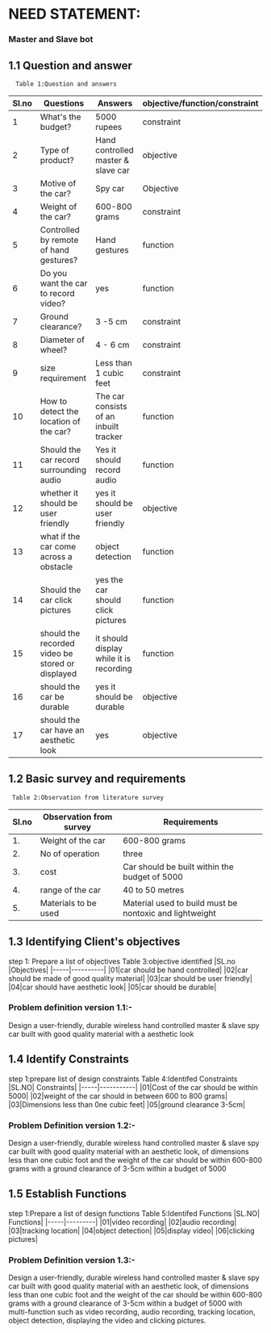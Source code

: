 # NEED STATEMENT:
### Master and Slave bot
## 1.1 Question and answer
      Table 1:Question and answers

|Sl.no|	Questions|	Answers| objective/function/constraint|
|-----|----------|-------------|-----------------------------|
1|What's the budget?|5000 rupees| constraint|
2|Type of product?|Hand controlled master & slave car| objective|
3|Motive of the car?|	Spy car |Objective|
4|Weight of the car?|600-800 grams| constraint|
5|Controlled by remote of hand gestures?|Hand gestures |function|
6|Do you want the car to record video?|yes |function|
7|Ground clearance?|	3 -5 cm| constraint|
8|Diameter of wheel?|	4 - 6 cm| constraint|
9|size requirement| Less than 1 cubic feet |constraint|	
10|How to detect the location of the car?|The car consists of an inbuilt tracker |function|
11|Should the car record surrounding audio |Yes it should record audio| function|
12|whether it should be user friendly |yes it should be user friendly| objective|
13|what if the car come across a obstacle |object detection| function|
14|Should the car click pictures| yes the car should click pictures |function|
15|should the recorded video be stored or displayed |it should display while it is recording |function|
16|should the car be durable| yes it should be durable| objective|
17|should the car have an aesthetic look |yes| objective|


## 1.2 Basic survey and requirements
     Table 2:Observation from literature survey
|Sl.no| Observation from survey |Requirements|
|-----|-----------------------|------------|
1.|Weight of the car|600-800 grams|
2.|No of operation |three|
3.|cost|Car should be built within the budget of 5000|
4.|range of the car|40 to 50 metres |
5.|Materials to be used| Material used to build must be nontoxic and lightweight |	

## 1.3 Identifying Client's objectives
step 1: Prepare a list of objectives
       Table 3:objective identified
|SL.no |Objectives|
|-----|----------|
|01|car should be hand controlled|
|02|car should be made of good quality material|
|03|car should be user friendly|
|04|car should have aesthetic look|
|05|car should be durable|

### Problem definition version 1.1:-
Design a user-friendly, durable wireless hand controlled master & slave spy car built with good quality material with a aesthetic look 

## 1.4 Identify Constraints
step 1:prepare list of design constraints
        Table 4:Identifed Constraints
|SL.NO| Constraints|
|-----|-----------|
|01|Cost of the car should be within 5000|
|02|weight of the car should in between 600 to 800 grams|
|03|Dimensions less than 0ne cubic feet|
|05|ground clearance 3-5cm|


### Problem Definition version 1.2:-
Design a user-friendly, durable wireless hand controlled master & slave spy car built with good quality material with an aesthetic look, of dimensions less than one cubic foot and the weight of the car should be within 600-800 grams with a ground clearance of 3-5cm within a budget of 5000

## 1.5 Establish Functions
step 1:Prepare a list of design functions
   Table 5:Identifed Functions
|SL.NO| Functions|
|-----|---------|
|01|video recording|
|02|audio recording|
|03|tracking location|
|04|object detection|
|05|display video|
|06|clicking pictures|

### Problem Definition version 1.3:-
Design a user-friendly, durable wireless hand controlled master & slave spy car built with good quality material with an aesthetic look, of dimensions less than one cubic foot and the weight of the car should be within 600-800 grams with a ground clearance of 3-5cm within a budget of 5000 with multi-function such as video recording, audio recording, tracking location, object detection, displaying the video and clicking pictures.

		
			
			
			
			



